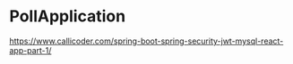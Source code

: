 # PollApplication

https://www.callicoder.com/spring-boot-spring-security-jwt-mysql-react-app-part-1/
